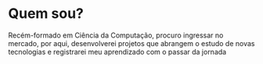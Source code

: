 # Quem sou?

Recém-formado em Ciência da Computação, procuro ingressar no mercado, por aqui, desenvolverei projetos que abrangem
o estudo de novas tecnologias e registrarei meu aprendizado com o passar da jornada
